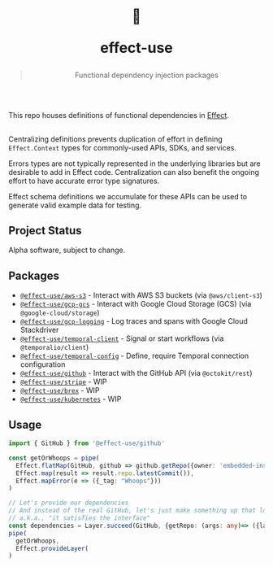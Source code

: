 <h1 align="center">
<br/>

  
  💁 
  
  
  effect-use
  </h1>

  > <p align="center">Functional dependency injection packages</p>
<br/>

<br/>

This repo houses definitions of functional dependencies in [Effect](https://effect.website).

## 
Centralizing definitions prevents duplication of effort in defining `Effect.Context` types for commonly-used APIs, SDKs, and services.

Errors types are not typically represented in the underlying libraries but are desirable to add in Effect code. Centralization can also benefit the ongoing effort to have accurate error type signatures.

Effect schema definitions we accumulate for these APIs can be used to generate valid example data for testing.


## Project Status
Alpha software, subject to change.

## Packages
- [`@effect-use/aws-s3`](./packages/aws-s3) - Interact with AWS S3 buckets (via `@aws/client-s3`)
- [`@effect-use/gcp-gcs`](./packages/gcp-gcs) - Interact with Google Cloud Storage (GCS) (via `@google-cloud/storage`)
- [`@effect-use/gcp-logging`](./packages/gcp-logging) - Log traces and spans with Google Cloud Stackdriver
- [`@effect-use/temporal-client`](./packages/temporal-client) - Signal or start workflows (via `@temporalio/client`)
- [`@effect-use/temporal-config`](./packages/temporal-config) - Define, require Temporal connection configuration
- [`@effect-use/github`](./packages/github) - Interact with the GitHub API (via `@octokit/rest`)
- [`@effect-use/stripe`](./packages/stripe) - WIP
- [`@effect-use/brex`](./packages/brex) - WIP
- [`@effect-use/kubernetes`](./packages/kubernetes) - WIP

## Usage
```typescript
import { GitHub } from '@effect-use/github'

const getOrWhoops = pipe(
  Effect.flatMap(GitHub, github => github.getRepo({owner: 'embedded-insurance', repo: 'effect-use'})),
  Effect.map(result => result.repo.latestCommit()),
  Effect.mapError(e => ({_tag: "Whoops"}))
)

// Let's provide our dependencies
// And instead of the real GitHub, let's just make something up that looks exactly like it.
// a.k.a., "it satisfies the interface"
const dependencies = Layer.succeed(GitHub, {getRepo: (args: any)=> ({latestCommit:'125'}))
pipe(
  getOrWhoops,
  Effect.provideLayer(
)

```

